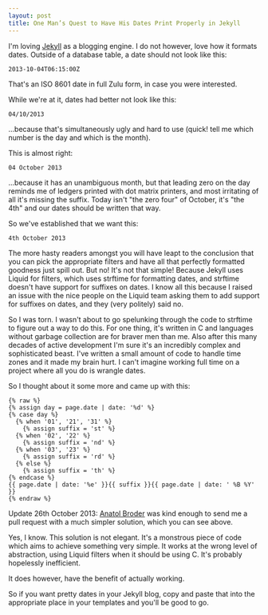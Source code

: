 ```yaml
---
layout: post
title: One Man’s Quest to Have His Dates Print Properly in Jekyll
---
```


I'm loving [Jekyll][1] as a blogging engine. I do not however, love how it formats dates. Outside of a database table, a date should not look like this:

    2013-10-04T06:15:00Z
	
That's an ISO 8601 date in full Zulu form, in case you were interested.

While we're at it, dates had better not look like this:

    04/10/2013
	
&hellip;because that's simultaneously ugly and hard to use (quick! tell me which number is the day and which is the month).

This is almost right:

    04 October 2013
	
&hellip;because it has an unambiguous month, but that leading zero on the day reminds me of ledgers printed with dot matrix printers, and most irritating of all it's missing the suffix. Today isn't "the zero four" of October, it's "the 4th" and our dates should be written that way.

So we've established that we want this:

    4th October 2013

The more hasty readers amongst you will have leapt to the conclusion that you can pick the appropriate filters and have all that perfectly formatted goodness just spill out. But no! It's not that simple! Because Jekyll uses Liquid for filters, which uses strftime for formatting dates, and strftime doesn't have support for suffixes on dates. I know all this because I raised an issue with the nice people on the Liquid team asking them to add support for suffixes on dates, and they (very politely) said no.

So I was torn. I wasn't about to go spelunking through the code to strftime to figure out a way to do this. For one thing, it's written in C and languages without garbage collection are for braver men than me. Also after this many decades of active development I'm sure it's an incredibly complex and sophisticated beast. I've written a small amount of code to handle time zones and it made my brain hurt. I can't imagine working full time on a project where all you do is wrangle dates.

So I thought about it some more and came up with this:

    {% raw %}
    {% assign day = page.date | date: '%d' %}
    {% case day %}
      {% when '01', '21', '31' %}
        {% assign suffix = 'st' %}
      {% when '02', '22' %}
        {% assign suffix = 'nd' %}
      {% when '03', '23' %}
        {% assign suffix = 'rd' %}
      {% else %}
        {% assign suffix = 'th' %}
    {% endcase %}
    {{ page.date | date: '%e' }}{{ suffix }}{{ page.date | date: ' %B %Y' }}
    {% endraw %}

Update 26th October 2013: [Anatol Broder][2] was kind enough to send me a pull request with a much simpler solution, which you can see above.

Yes, I know. This solution is not elegant. It's a monstrous piece of code which aims to achieve something very simple. It works at the wrong level of abstraction, using Liquid filters when it should be using C. It's probably hopelessly inefficient. 

It does however, have the benefit of actually working. 

So if you want pretty dates in your Jekyll blog, copy and paste that into the appropriate place in your templates and you'll be good to go.

[1]: http://jekyllrb.com
[2]: https://bro.doktorbro.net/
